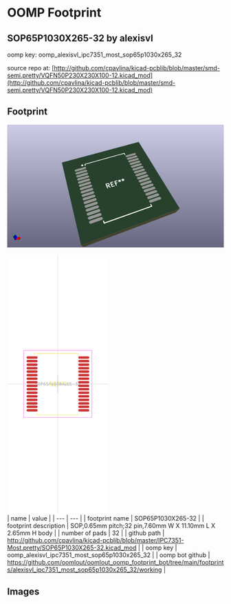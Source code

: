 # OOMP Footprint  
## SOP65P1030X265-32  by alexisvl  
  
oomp key: oomp_alexisvl_ipc7351_most_sop65p1030x265_32  
  
source repo at: [http://github.com/cpavlina/kicad-pcblib/blob/master/smd-semi.pretty/VQFN50P230X230X100-12.kicad_mod](http://github.com/cpavlina/kicad-pcblib/blob/master/smd-semi.pretty/VQFN50P230X230X100-12.kicad_mod)  
## Footprint  
  
[![working_kicad_pcb_3d.png](working_kicad_pcb_3d_600.png)](working_kicad_pcb_3d.png)  
  
[![working.png](working_600.png)](working.png)  
| name | value | 
| --- | --- | 
| footprint name | SOP65P1030X265-32 | 
| footprint description | SOP,0.65mm pitch;32 pin,7.60mm W X 11.10mm L X 2.65mm H body | 
| number of pads | 32 | 
| github path | http://github.com/cpavlina/kicad-pcblib/blob/master/IPC7351-Most.pretty/SOP65P1030X265-32.kicad_mod | 
| oomp key | oomp_alexisvl_ipc7351_most_sop65p1030x265_32 | 
| oomp bot github | https://github.com/oomlout/oomlout_oomp_footprint_bot/tree/main/footprints/alexisvl_ipc7351_most_sop65p1030x265_32/working | 
## Images  
